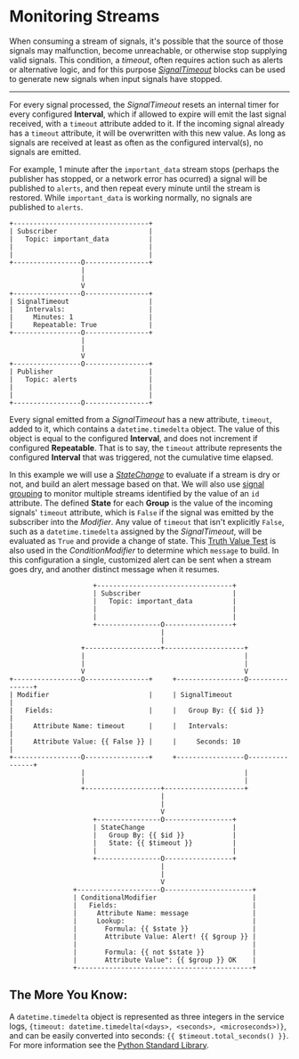 # Monitoring Streams
When consuming a stream of signals, it's possible that the source of those signals may malfunction, become unreachable, or otherwise stop supplying valid signals. This condition, a *timeout*, often requires action such as alerts or alternative logic, and for this purpose [_SignalTimeout_](https://blocks.n.io/SignalTimeout) blocks can be used to generate new signals when input signals have stopped.

---

For every signal processed, the _SignalTimeout_ resets an internal timer for every configured **Interval**, which if allowed to expire will emit the last signal received, with a `timeout` attribute added to it. If the incoming signal already has a `timeout` attribute, it will be overwritten with this new value. As long as signals are received at least as often as the configured interval(s), no signals are emitted.

For example, 1 minute after the `important_data` stream stops (perhaps the publisher has stopped, or a network error has ocurred) a signal will be published to `alerts`, and then repeat every minute until the stream is restored. While `important_data` is working normally, no signals are published to `alerts`.
```
+----------------------------------+
| Subscriber                       |
|   Topic: important_data          |
|                                  |
|                                  |
+-----------------O----------------+
                  |
                  |
                  V
+-----------------O----------------+
| SignalTimeout                    |
|   Intervals:                     |
|     Minutes: 1                   |
|     Repeatable: True             |
+-----------------O----------------+
                  |
                  |
                  V
+-----------------O----------------+
| Publisher                        |
|   Topic: alerts                  |
|                                  |
|                                  |
+-----------------O----------------+
```
Every signal emitted from a _SignalTimeout_ has a new attribute, `timeout`, added to it, which contains a `datetime.timedelta` object. The value of this object is equal to the configured **Interval**, and does not increment if configured **Repeatable**. That is to say, the `timeout` attribute represents the configured **Interval** that was triggered, not the cumulative time elapsed.

In this example we will use a [_StateChange_](https://blocks.n.io/StateChange) to evaluate if a stream is dry or not, and build an alert message based on that. We will also use [signal grouping](https://docs.n.io/service-design-patterns/group_by.html) to monitor multiple streams identified by the value of an `id` attribute. The defined **State** for each **Group** is the value of the incoming signals' `timeout` attribute, which is `False` if the signal was emitted by the subscriber into the _Modifier_. Any value of `timeout` that isn't explicitly `False`, such as a `datetime.timedelta` assigned by the _SignalTimeout_, will be evaluated as `True` and provide a change of state. This [Truth Value Test](https://docs.python.org/3/library/stdtypes.html#truth-value-testing) is also used in the _ConditionModifier_ to determine which `message` to build. In this configuration a single, customized alert can be sent when a stream goes dry, and another distinct message when it resumes.
```
                     +----------------------------------+
                     | Subscriber                       |
                     |   Topic: important_data          |
                     |                                  |
                     |                                  |
                     +----------------O-----------------+
                                      |
                                      |
                  +-------------------+--------------------+
                  |                                        |
                  |                                        |
                  V                                        V
+-----------------O----------------+     +-----------------O----------------+
| Modifier                         |     | SignalTimeout                    |
|   Fields:                        |     |   Group By: {{ $id }}            |
|     Attribute Name: timeout      |     |   Intervals:                     |
|     Attribute Value: {{ False }} |     |     Seconds: 10                  |
+-----------------O----------------+     +-----------------O----------------+
                  |                                        |
                  |                                        |
                  +-------------------+--------------------+
                                      |
                                      |
                                      V
                     +----------------O-----------------+
                     | StateChange                      |
                     |   Group By: {{ $id }}            |
                     |   State: {{ $timeout }}          |
                     |                                  |
                     +----------------O-----------------+
                                      |
                                      |
                                      V
                +---------------------O----------------------+
                | ConditionalModifier                        |
                |   Fields:                                  |
                |     Attribute Name: message                |
                |     Lookup:                                |
                |       Formula: {{ $state }}                |
                |       Attribute Value: Alert! {{ $group }} |
                |                                            |
                |       Formula: {{ not $state }}            |
                |       Attribute Value": {{ $group }} OK    |
                +--------------------------------------------+
```
## The More You Know:
A `datetime.timedelta` object is represented as three integers in the service logs, `{timeout: datetime.timedelta(<days>, <seconds>, <microseconds>)}`, and can be easily converted into seconds: `{{ $timeout.total_seconds() }}`. For more information see the [Python Standard Library](https://docs.python.org/3/library/datetime.html#timedelta-objects).
